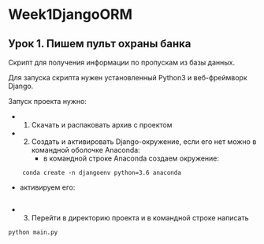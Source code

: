 # Week1DjangoORM
## Урок 1. Пишем пульт охраны банка
Скрипт для получения информации по пропускам из базы данных.

Для запуска скрипта нужен установленный Python3 и веб-фреймворк Django.

Запуск проекта нужно:

+ 1. Скачать и распаковать архив с проектом

+ 2. Создать и активировать Django-окружение, если его нет можно в командной оболочке Anaconda:
     - в командной строке Anaconda создаем окружение:
```
    conda create -n djangoenv python=3.6 anaconda 
```
   - активируем его:
 ```
 
 ```
* 3. Перейти в директорию проекта и в командной строке написать
```
python main.py
```

